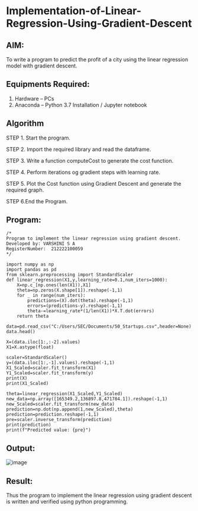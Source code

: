 # Implementation-of-Linear-Regression-Using-Gradient-Descent

## AIM:
To write a program to predict the profit of a city using the linear regression model with gradient descent.

## Equipments Required:
1. Hardware – PCs
2. Anaconda – Python 3.7 Installation / Jupyter notebook

## Algorithm

STEP 1. Start the program.

STEP 2. Import the required library and read the dataframe.

STEP 3. Write a function computeCost to generate the cost function.

STEP 4. Perform iterations og gradient steps with learning rate.

STEP 5. Plot the Cost function using Gradient Descent and generate the required graph.

STEP 6.End the Program.

## Program:
```
/*
Program to implement the linear regression using gradient descent.
Developed by: VARSHINI S A
RegisterNumber:  212222100059
*/
```
```
import numpy as np
import pandas as pd
from sklearn.preprocessing import StandardScaler
def linear_regression(X1,y,learning_rate=0.1,num_iters=1000):
    X=np.c_[np.ones(len(X1)),X1]
    theta=np.zeros(X.shape[1]).reshape(-1,1)
    for _ in range(num_iters):
        predictions=(X).dot(theta).reshape(-1,1)
        errors=(predictions-y).reshape(-1,1)
        theta-=learning_rate*(1/len(X1))*X.T.dot(errors)
    return theta
```
```
data=pd.read_csv("C:/Users/SEC/Documents/50_Startups.csv",header=None)
data.head()
```
```
X=(data.iloc[1:,:-2].values)
X1=X.astype(float)
```
```
scaler=StandardScaler()
y=(data.iloc[1:,-1].values).reshape(-1,1)
X1_Scaled=scaler.fit_transform(X1)
Y1_Scaled=scaler.fit_transform(y)
print(X)
print(X1_Scaled)
```
```
theta=linear_regression(X1_Scaled,Y1_Scaled)
new_data=np.array([165349.2,136897.8,471784.1]).reshape(-1,1)
new_Scaled=scaler.fit_transform(new_data)
prediction=np.dot(np.append(1,new_Scaled),theta)
prediction=prediction.reshape(-1,1)
pre=scaler.inverse_transform(prediction)
print(prediction)
print(f"Predicted value: {pre}")
```

## Output:
![image](https://github.com/Praveenanagaraji22/Implementation-of-Linear-Regression-Using-Gradient-Descent/assets/119393514/24a49de2-07c5-4a3b-b1d7-21c83d451c18)

## Result:
Thus the program to implement the linear regression using gradient descent is written and verified using python programming.
